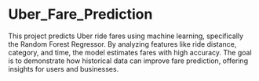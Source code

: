 # Uber_Fare_Prediction
This project predicts Uber ride fares using machine learning, specifically the Random Forest Regressor. By analyzing features like ride distance, category, and time, the model estimates fares with high accuracy. The goal is to demonstrate how historical data can improve fare prediction, offering insights for users and businesses.
